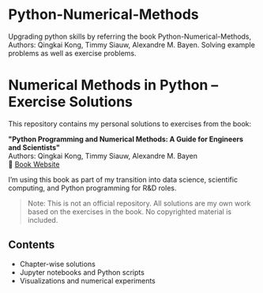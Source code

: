 # Python-Numerical-Methods
Upgrading python skills by referring the book Python-Numerical-Methods, Authors: Qingkai Kong, Timmy Siauw, Alexandre M. Bayen. Solving example problems as well as exercise problems.
# Numerical Methods in Python – Exercise Solutions

This repository contains my personal solutions to exercises from the book:

**"Python Programming and Numerical Methods: A Guide for Engineers and Scientists"**  
Authors: Qingkai Kong, Timmy Siauw, Alexandre M. Bayen  
📘 [Book Website](https://www.num-methods.com)

I’m using this book as part of my transition into data science, scientific computing, and Python programming for R&D roles.

> Note: This is not an official repository. All solutions are my own work based on the exercises in the book. No copyrighted material is included.

## Contents
- Chapter-wise solutions
- Jupyter notebooks and Python scripts
- Visualizations and numerical experiments
